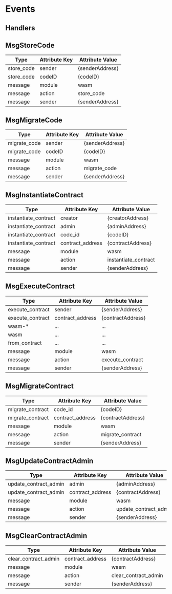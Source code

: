 # Events

## Handlers

## MsgStoreCode

| Type       | Attribute Key | Attribute Value |
| ---------- | ------------- | --------------- |
| store_code | sender        | {senderAddress} |
| store_code | codeID        | {codeID}        |
| message    | module        | wasm            |
| message    | action        | store_code      |
| message    | sender        | {senderAddress} |

## MsgMigrateCode

| Type         | Attribute Key | Attribute Value |
| ------------ | ------------- | --------------- |
| migrate_code | sender        | {senderAddress} |
| migrate_code | codeID        | {codeID}        |
| message      | module        | wasm            |
| message      | action        | migrate_code    |
| message      | sender        | {senderAddress} |

## MsgInstantiateContract

| Type                 | Attribute Key    | Attribute Value      |
| -------------------- | ---------------- | -------------------- |
| instantiate_contract | creator          | {creatorAddress}     |
| instantiate_contract | admin            | {adminAddress}       |
| instantiate_contract | code_id          | {codeID}             |
| instantiate_contract | contract_address | {contractAddress}    |
| message              | module           | wasm                 |
| message              | action           | instantiate_contract |
| message              | sender           | {senderAddress}      |

## MsgExecuteContract

| Type             | Attribute Key    | Attribute Value   |
| ---------------- | ---------------- | ----------------- |
| execute_contract | sender           | {senderAddress}   |
| execute_contract | contract_address | {contractAddress} |
| wasm-*           | ...              | ...               |
| wasm             | ...              | ...               |
| from_contract    | ...              | ...               |
| message          | module           | wasm              |
| message          | action           | execute_contract  |
| message          | sender           | {senderAddress}   |

## MsgMigrateContract

| Type             | Attribute Key    | Attribute Value   |
| ---------------- | ---------------- | ----------------- |
| migrate_contract | code_id          | {codeID}          |
| migrate_contract | contract_address | {contractAddress} |
| message          | module           | wasm              |
| message          | action           | migrate_contract  |
| message          | sender           | {senderAddress}   |

## MsgUpdateContractAdmin

| Type                  | Attribute Key    | Attribute Value       |
| --------------------- | ---------------- | --------------------- |
| update_contract_admin | admin            | {adminAddress}        |
| update_contract_admin | contract_address | {contractAddress}     |
| message               | module           | wasm                  |
| message               | action           | update_contract_admin |
| message               | sender           | {senderAddress}       |

## MsgClearContractAdmin

| Type                 | Attribute Key    | Attribute Value      |
| -------------------- | ---------------- | -------------------- |
| clear_contract_admin | contract_address | {contractAddress}    |
| message              | module           | wasm                 |
| message              | action           | clear_contract_admin |
| message              | sender           | {senderAddress}      |
